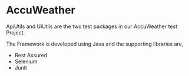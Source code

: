 # AccuWeather
ApiUtils and UiUtils are the two test packages in our AccuWeather test Project.

The Framework is developed using Java and the supporting libraries are,
* Rest Assured
* Selenium
* Junit